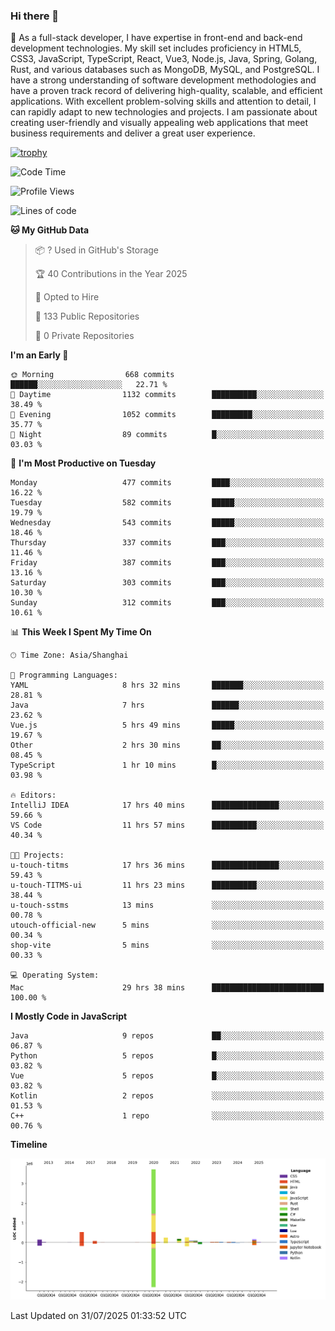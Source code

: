 ### Hi there 👋

🌱 As a full-stack developer, I have expertise in front-end and back-end development technologies. My skill set includes proficiency in HTML5, CSS3, JavaScript, TypeScript, React, Vue3, Node.js, Java, Spring, Golang, Rust, and various databases such as MongoDB, MySQL, and PostgreSQL. I have a strong understanding of software development methodologies and have a proven track record of delivering high-quality, scalable, and efficient applications. With excellent problem-solving skills and attention to detail, I can rapidly adapt to new technologies and projects. I am passionate about creating user-friendly and visually appealing web applications that meet business requirements and deliver a great user experience.

[![trophy](https://github-profile-trophy.vercel.app/?username=elton&rank=SECRET,SSS,SS,S,AAA,AA,A&theme=onedark&no-frame=true&margin-w=10)](https://github.com/ryo-ma/github-profile-trophy)

<!--START_SECTION:waka-->
![Code Time](http://img.shields.io/badge/Code%20Time-1%2C826%20hrs%2028%20mins-blue)

![Profile Views](http://img.shields.io/badge/Profile%20Views-0-blue)

![Lines of code](https://img.shields.io/badge/From%20Hello%20World%20I%27ve%20Written-5.8%20million%20lines%20of%20code-blue)

**🐱 My GitHub Data** 

> 📦 ? Used in GitHub's Storage 
 > 
> 🏆 40 Contributions in the Year 2025
 > 
> 💼 Opted to Hire
 > 
> 📜 133 Public Repositories 
 > 
> 🔑 0 Private Repositories 
 > 
**I'm an Early 🐤** 

```text
🌞 Morning                668 commits         ██████░░░░░░░░░░░░░░░░░░░   22.71 % 
🌆 Daytime                1132 commits        ██████████░░░░░░░░░░░░░░░   38.49 % 
🌃 Evening                1052 commits        █████████░░░░░░░░░░░░░░░░   35.77 % 
🌙 Night                  89 commits          █░░░░░░░░░░░░░░░░░░░░░░░░   03.03 % 
```
📅 **I'm Most Productive on Tuesday** 

```text
Monday                   477 commits         ████░░░░░░░░░░░░░░░░░░░░░   16.22 % 
Tuesday                  582 commits         █████░░░░░░░░░░░░░░░░░░░░   19.79 % 
Wednesday                543 commits         █████░░░░░░░░░░░░░░░░░░░░   18.46 % 
Thursday                 337 commits         ███░░░░░░░░░░░░░░░░░░░░░░   11.46 % 
Friday                   387 commits         ███░░░░░░░░░░░░░░░░░░░░░░   13.16 % 
Saturday                 303 commits         ███░░░░░░░░░░░░░░░░░░░░░░   10.30 % 
Sunday                   312 commits         ███░░░░░░░░░░░░░░░░░░░░░░   10.61 % 
```


📊 **This Week I Spent My Time On** 

```text
🕑︎ Time Zone: Asia/Shanghai

💬 Programming Languages: 
YAML                     8 hrs 32 mins       ███████░░░░░░░░░░░░░░░░░░   28.81 % 
Java                     7 hrs               ██████░░░░░░░░░░░░░░░░░░░   23.62 % 
Vue.js                   5 hrs 49 mins       █████░░░░░░░░░░░░░░░░░░░░   19.67 % 
Other                    2 hrs 30 mins       ██░░░░░░░░░░░░░░░░░░░░░░░   08.45 % 
TypeScript               1 hr 10 mins        █░░░░░░░░░░░░░░░░░░░░░░░░   03.98 % 

🔥 Editors: 
IntelliJ IDEA            17 hrs 40 mins      ███████████████░░░░░░░░░░   59.66 % 
VS Code                  11 hrs 57 mins      ██████████░░░░░░░░░░░░░░░   40.34 % 

🐱‍💻 Projects: 
u-touch-titms            17 hrs 36 mins      ███████████████░░░░░░░░░░   59.43 % 
u-touch-TITMS-ui         11 hrs 23 mins      ██████████░░░░░░░░░░░░░░░   38.44 % 
u-touch-sstms            13 mins             ░░░░░░░░░░░░░░░░░░░░░░░░░   00.78 % 
utouch-official-new      5 mins              ░░░░░░░░░░░░░░░░░░░░░░░░░   00.34 % 
shop-vite                5 mins              ░░░░░░░░░░░░░░░░░░░░░░░░░   00.33 % 

💻 Operating System: 
Mac                      29 hrs 38 mins      █████████████████████████   100.00 % 
```

**I Mostly Code in JavaScript** 

```text
Java                     9 repos             ██░░░░░░░░░░░░░░░░░░░░░░░   06.87 % 
Python                   5 repos             █░░░░░░░░░░░░░░░░░░░░░░░░   03.82 % 
Vue                      5 repos             █░░░░░░░░░░░░░░░░░░░░░░░░   03.82 % 
Kotlin                   2 repos             ░░░░░░░░░░░░░░░░░░░░░░░░░   01.53 % 
C++                      1 repo              ░░░░░░░░░░░░░░░░░░░░░░░░░   00.76 % 
```



**Timeline**

![Lines of Code chart](https://raw.githubusercontent.com/elton/elton/main/assets/bar_graph.png)


 Last Updated on 31/07/2025 01:33:52 UTC
<!--END_SECTION:waka-->

<!--
**elton/elton** is a ✨ _special_ ✨ repository because its `README.md` (this file) appears on your GitHub profile.

Here are some ideas to get you started:

- 🔭 I’m currently working on ...
- 🌱 I’m currently learning ...
- 👯 I’m looking to collaborate on ...
- 🤔 I’m looking for help with ...
- 💬 Ask me about ...
- 📫 How to reach me: ...
- 😄 Pronouns: ...
- ⚡ Fun fact: ...
-->
